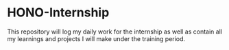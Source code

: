 # HONO-Internship

This repository will log my daily work for the internship as well as contain all my learnings and projects I will make under the training period. 
